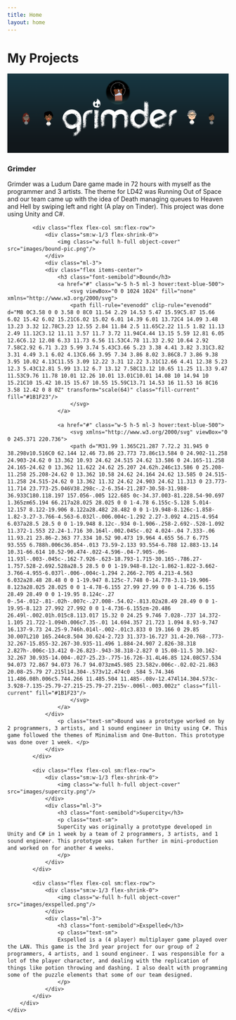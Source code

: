 ```yaml
---
title: Home
layout: home
---
```


<div class="w-full bg-white rounded shadow pt-5">
    <h1 class="text-center text-3xl font-bold leading-wide uppercase">My Projects</h1>
    <div>
        <div class="grid sm:grid-cols-1 lg:grid-cols-2 gap-4 px-8 py-3">
            <div class="flex flex-col sm:flex-row">
                <div class="sm:w-1/3 flex-shrink-0">
                    <img class="w-full h-full object-cover" src="images/grimder-logo.png"/>
                </div>
                <div class="ml-3">
                    <h3 class="font-semibold">Grimder</h3>
                    <p class="text-sm">Grimder was a Ludum Dare game made in 72 hours with myself as the programmer and 3 artists. The theme for LD42 was Running Out of Space and our team came up with the idea of Death managing queues to Heaven and Hell by swiping left and right (A play on Tinder). This project was done using Unity and C#. </p>
                </div>
            </div>

            <div class="flex flex-col sm:flex-row">
                <div class="sm:w-1/3 flex-shrink-0">
                    <img class="w-full h-full object-cover" src="images/bound-pic.png"/>
                </div>
                <div class="ml-3">
                <div class="flex items-center">
                    <h3 class="font-semibold">Bound</h3>
                    <a href="#" class="w-5 h-5 ml-3 hover:text-blue-500">
                        <svg viewBox="0 0 1024 1024" fill="none" xmlns="http://www.w3.org/2000/svg">
                        <path fill-rule="evenodd" clip-rule="evenodd" d="M8 0C3.58 0 0 3.58 0 8C0 11.54 2.29 14.53 5.47 15.59C5.87 15.66 6.02 15.42 6.02 15.21C6.02 15.02 6.01 14.39 6.01 13.72C4 14.09 3.48 13.23 3.32 12.78C3.23 12.55 2.84 11.84 2.5 11.65C2.22 11.5 1.82 11.13 2.49 11.12C3.12 11.11 3.57 11.7 3.72 11.94C4.44 13.15 5.59 12.81 6.05 12.6C6.12 12.08 6.33 11.73 6.56 11.53C4.78 11.33 2.92 10.64 2.92 7.58C2.92 6.71 3.23 5.99 3.74 5.43C3.66 5.23 3.38 4.41 3.82 3.31C3.82 3.31 4.49 3.1 6.02 4.13C6.66 3.95 7.34 3.86 8.02 3.86C8.7 3.86 9.38 3.95 10.02 4.13C11.55 3.09 12.22 3.31 12.22 3.31C12.66 4.41 12.38 5.23 12.3 5.43C12.81 5.99 13.12 6.7 13.12 7.58C13.12 10.65 11.25 11.33 9.47 11.53C9.76 11.78 10.01 12.26 10.01 13.01C10.01 14.08 10 14.94 10 15.21C10 15.42 10.15 15.67 10.55 15.59C13.71 14.53 16 11.53 16 8C16 3.58 12.42 0 8 0Z" transform="scale(64)" class="fill-current" fill="#1B1F23"/>
                        </svg>
                    </a>
                    
                    <a href="#" class="w-5 h-5 ml-3 hover:text-blue-500">
                        <svg xmlns="http://www.w3.org/2000/svg" viewBox="0 0 245.371 220.736">
                        <path d="M31.99 1.365C21.287 7.72.2 31.945 0 38.298v10.516C0 62.144 12.46 73.86 23.773 73.86c13.584 0 24.902-11.258 24.903-24.62 0 13.362 10.93 24.62 24.515 24.62 13.586 0 24.165-11.258 24.165-24.62 0 13.362 11.622 24.62 25.207 24.62h.246c13.586 0 25.208-11.258 25.208-24.62 0 13.362 10.58 24.62 24.164 24.62 13.585 0 24.515-11.258 24.515-24.62 0 13.362 11.32 24.62 24.903 24.62 11.313 0 23.773-11.714 23.773-25.046V38.298c-.2-6.354-21.287-30.58-31.988-36.933C180.118.197 157.056-.005 122.685 0c-34.37.003-81.228.54-90.697 1.365zm65.194 66.217a28.025 28.025 0 0 1-4.78 6.155c-5.128 5.014-12.157 8.122-19.906 8.122a28.482 28.482 0 0 1-19.948-8.126c-1.858-1.82-3.27-3.766-4.563-6.032l-.006.004c-1.292 2.27-3.092 4.215-4.954 6.037a28.5 28.5 0 0 1-19.948 8.12c-.934 0-1.906-.258-2.692-.528-1.092 11.372-1.553 22.24-1.716 30.164l-.002.045c-.02 4.024-.04 7.333-.06 11.93.21 23.86-2.363 77.334 10.52 90.473 19.964 4.655 56.7 6.775 93.555 6.788h.006c36.854-.013 73.59-2.133 93.554-6.788 12.883-13.14 10.31-66.614 10.52-90.474-.022-4.596-.04-7.905-.06-11.93l-.003-.045c-.162-7.926-.623-18.793-1.715-30.165-.786.27-1.757.528-2.692.528a28.5 28.5 0 0 1-19.948-8.12c-1.862-1.822-3.662-3.766-4.955-6.037l-.006-.004c-1.294 2.266-2.705 4.213-4.563 6.032a28.48 28.48 0 0 1-19.947 8.125c-7.748 0-14.778-3.11-19.906-8.123a28.025 28.025 0 0 1-4.78-6.155 27.99 27.99 0 0 1-4.736 6.155 28.49 28.49 0 0 1-19.95 8.124c-.27 0-.54-.012-.81-.02h-.007c-.27.008-.54.02-.813.02a28.49 28.49 0 0 1-19.95-8.123 27.992 27.992 0 0 1-4.736-6.155zm-20.486 26.49l-.002.01h.015c8.113.017 15.32 0 24.25 9.746 7.028-.737 14.372-1.105 21.722-1.094h.006c7.35-.01 14.694.357 21.723 1.094 8.93-9.747 16.137-9.73 24.25-9.746h.014l-.002-.01c3.833 0 19.166 0 29.85 30.007L210 165.244c8.504 30.624-2.723 31.373-16.727 31.4-20.768-.773-32.267-15.855-32.267-30.935-11.496 1.884-24.907 2.826-38.318 2.827h-.006c-13.412 0-26.823-.943-38.318-2.827 0 15.08-11.5 30.162-32.267 30.935-14.004-.027-25.23-.775-16.726-31.4L46.85 124.08C57.534 94.073 72.867 94.073 76.7 94.073zm45.985 23.582v.006c-.02.02-21.863 20.08-25.79 27.215l14.304-.573v12.474c0 .584 5.74.346 11.486.08h.006c5.744.266 11.485.504 11.485-.08v-12.474l14.304.573c-3.928-7.135-25.79-27.215-25.79-27.215v-.006l-.003.002z" class="fill-current" fill="#1B1F23"/>
                        </svg>
                    </a>
                </div>
                    <p class="text-sm">Bound was a prototype worked on by 2 programmers, 3 artists, and 1 sound engineer in Unity using C#. This game followed the themes of Minimalism and One-Button. This prototype was done over 1 week. </p>
                </div>
            </div>

            <div class="flex flex-col sm:flex-row">
                <div class="sm:w-1/3 flex-shrink-0">
                    <img class="w-full h-full object-cover" src="images/supercity.png"/>
                </div>
                <div class="ml-3">
                    <h3 class="font-semibold">Supercity</h3>
                    <p class="text-sm">
                    SuperCity was originally a prototype developed in Unity and C# in 1 week by a team of 2 programmers, 3 artists, and 1 sound engineer. This prototype was taken further in mini-production and worked on for another 4 weeks. 
                    </p>
                </div>
            </div>

            <div class="flex flex-col sm:flex-row">
                <div class="sm:w-1/3 flex-shrink-0">
                    <img class="w-full h-full object-cover" src="images/exspelled.png"/>
                </div>
                <div class="ml-3">
                    <h3 class="font-semibold">Exspelled</h3>
                    <p class="text-sm">
                    Exspelled is a (4 player) multiplayer game played over the LAN. This game is the 3rd year project for our group of 2 programmers, 4 artists, and 1 sound engineer. I was responsible for a lot of the player character, and dealing with the replication of things like potion throwing and dashing. I also dealt with programming some of the puzzle elements that some of our team designed.
                    </p>
                </div>
            </div>
        </div>
    </div>
</div>